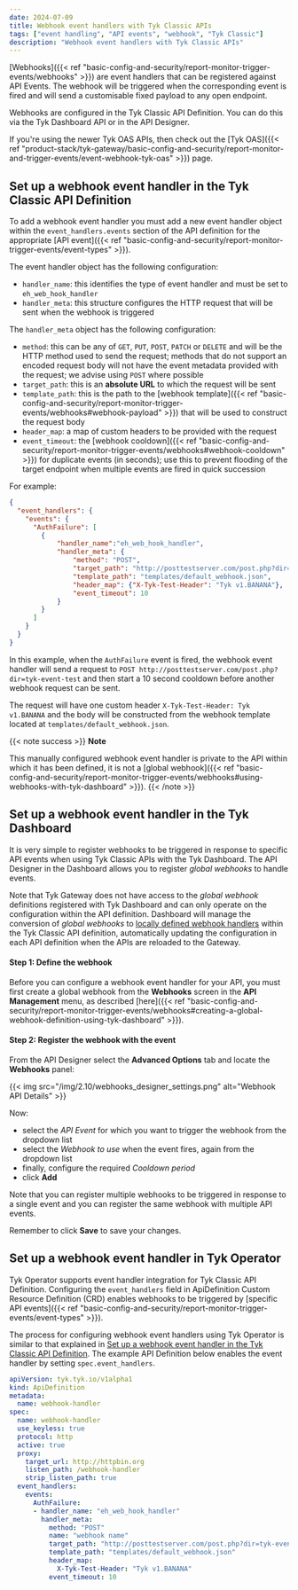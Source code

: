 ```yaml
---
date: 2024-07-09
title: Webhook event handlers with Tyk Classic APIs
tags: ["event handling", "API events", "webhook", "Tyk Classic"]
description: "Webhook event handlers with Tyk Classic APIs"
---
```


[Webhooks]({{< ref "basic-config-and-security/report-monitor-trigger-events/webhooks" >}}) are event handlers that can be registered against API Events. The webhook will be triggered when the corresponding event is fired and will send a customisable fixed payload to any open endpoint.

Webhooks are configured in the Tyk Classic API Definition. You can do this via the Tyk Dashboard API or in the API Designer.

If you're using the newer Tyk OAS APIs, then check out the [Tyk OAS]({{< ref "product-stack/tyk-gateway/basic-config-and-security/report-monitor-and-trigger-events/event-webhook-tyk-oas" >}}) page.

## Set up a webhook event handler in the Tyk Classic API Definition

To add a webhook event handler you must add a new event handler object within the `event_handlers.events` section of the API definition for the appropriate [API event]({{< ref "basic-config-and-security/report-monitor-trigger-events/event-types" >}}).

The event handler object has the following configuration:
- `handler_name`: this identifies the type of event handler and must be set to `eh_web_hook_handler`
- `handler_meta`: this structure configures the HTTP request that will be sent when the webhook is triggered

The `handler_meta` object has the following configuration:
- `method`: this can be any of `GET`, `PUT`, `POST`, `PATCH` or `DELETE` and will be the HTTP method used to send the request; methods that do not support an encoded request body will not have the event metadata provided with the request; we advise using `POST` where possible
- `target_path`: this is an **absolute URL** to which the request will be sent
- `template_path`: this is the path to the [webhook template]({{< ref "basic-config-and-security/report-monitor-trigger-events/webhooks#webhook-payload" >}}) that will be used to construct the request body
- `header_map`: a map of custom headers to be provided with the request
- `event_timeout`: the [webhook cooldown]({{< ref "basic-config-and-security/report-monitor-trigger-events/webhooks#webhook-cooldown" >}}) for duplicate events (in seconds); use this to prevent flooding of the target endpoint when multiple events are fired in quick succession

For example:
```json  {linenos=true, linenostart=1}
{
  "event_handlers": {
    "events": {
      "AuthFailure": [
        {
            "handler_name":"eh_web_hook_handler",
            "handler_meta": {
                "method": "POST",
                "target_path": "http://posttestserver.com/post.php?dir=tyk-event-test",
                "template_path": "templates/default_webhook.json",
                "header_map": {"X-Tyk-Test-Header": "Tyk v1.BANANA"},
                "event_timeout": 10
            }
        }
      ]
    }
  }
}
```

In this example, when the `AuthFailure` event is fired, the webhook event handler will send a request to `POST http://posttestserver.com/post.php?dir=tyk-event-test` and then start a 10 second cooldown before another webhook request can be sent.

The request will have one custom header `X-Tyk-Test-Header: Tyk v1.BANANA` and the body will be constructed from the webhook template located at `templates/default_webhook.json`.

{{< note success >}}
**Note**  

This manually configured webhook event handler is private to the API within which it has been defined, it is not a [global webhook]({{< ref "basic-config-and-security/report-monitor-trigger-events/webhooks#using-webhooks-with-tyk-dashboard" >}}).
{{< /note >}}


## Set up a webhook event handler in the Tyk Dashboard

It is very simple to register webhooks to be triggered in response to specific API events when using Tyk Classic APIs with the Tyk Dashboard. The API Designer in the Dashboard allows you to register *global webhooks* to handle events. 

Note that Tyk Gateway does not have access to the *global webhook* definitions registered with Tyk Dashboard and can only operate on the configuration within the API definition. Dashboard will manage the conversion of *global webhooks* to [locally defined webhook handlers](#set-up-a-webhook-event-handler-in-the-tyk-classic-api-definition) within the Tyk Classic API definition, automatically updating the configuration in each API definition when the APIs are reloaded to the Gateway.

#### Step 1: Define the webhook

Before you can configure a webhook event handler for your API, you must first create a global webhook from the **Webhooks** screen in the **API Management** menu, as described [here]({{< ref "basic-config-and-security/report-monitor-trigger-events/webhooks#creating-a-global-webhook-definition-using-tyk-dashboard" >}}).

#### Step 2: Register the webhook with the event

From the API Designer select the **Advanced Options** tab and locate the **Webhooks** panel:

{{< img src="/img/2.10/webhooks_designer_settings.png" alt="Webhook API Details" >}}

Now:
- select the *API Event* for which you want to trigger the webhook from the dropdown list
- select the *Webhook to use* when the event fires, again from the dropdown list
- finally, configure the required *Cooldown period*
- click **Add**

Note that you can register multiple webhooks to be triggered in response to a single event and you can register the same webhook with multiple API events.

Remember to click **Save** to save your changes.

## Set up a webhook event handler in Tyk Operator

Tyk Operator supports event handler integration for Tyk Classic API Definition. Configuring the `event_handlers` field in ApiDefinition Custom Resource Definition (CRD) enables webhooks to be triggered by [specific API events]({{< ref "basic-config-and-security/report-monitor-trigger-events/event-types" >}}). 

The process for configuring webhook event handlers using Tyk Operator is similar to that explained in [Set up a webhook event handler in the Tyk Classic API Definition](#set-up-a-webhook-event-handler-in-the-tyk-classic-api-definition). The example API Definition below enables the event handler by setting `spec.event_handlers`.

```yaml {hl_lines=["14-25"],linenos=true, linenostart=1}
apiVersion: tyk.tyk.io/v1alpha1
kind: ApiDefinition
metadata:
  name: webhook-handler
spec:
  name: webhook-handler
  use_keyless: true
  protocol: http
  active: true
  proxy:
    target_url: http://httpbin.org
    listen_path: /webhook-handler
    strip_listen_path: true
  event_handlers:
    events:
      AuthFailure:
      - handler_name: "eh_web_hook_handler"
        handler_meta:
          method: "POST"
          name: "webhook name"
          target_path: "http://posttestserver.com/post.php?dir=tyk-event-test"
          template_path: "templates/default_webhook.json"
          header_map:
            X-Tyk-Test-Header: "Tyk v1.BANANA"
          event_timeout: 10
```
